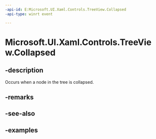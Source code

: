 ```yaml
---
-api-id: E:Microsoft.UI.Xaml.Controls.TreeView.Collapsed
-api-type: winrt event

---
```

<!-- Event syntax.
public event TypedEventHandler Collapsed<TreeView, TreeViewCollapsedEventArgs>
-->

# Microsoft.UI.Xaml.Controls.TreeView.Collapsed


## -description

Occurs when a node in the tree is collapsed.


## -remarks


## -see-also


## -examples



